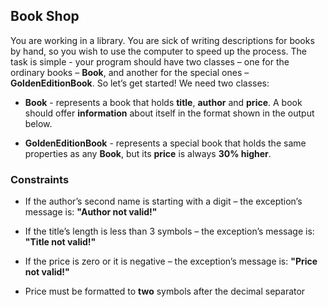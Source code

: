 ﻿Book Shop
---------

You are working in a library. You are sick of writing descriptions for books by
hand, so you wish to use the computer to speed up the process. The task is
simple - your program should have two classes – one for the ordinary books –
**Book**, and another for the special ones – **GoldenEditionBook**. So let’s get
started! We need two classes:

-   **Book** - represents a book that holds **title**, **author** and **price**.
    A book should offer **information** about itself in the format shown in the
    output below.

-   **GoldenEditionBook** - represents a special book that holds the same
    properties as any **Book**, but its **price** is always **30% higher**.

### Constraints

-   If the author’s second name is starting with a digit – the exception’s
    message is: **"Author not valid!"**

-   If the title’s length is less than 3 symbols – the exception’s message is:
    **"Title not valid!"**

-   If the price is zero or it is negative – the exception’s message is:
    **"Price not valid!"**

-   Price must be formatted to **two** symbols after the decimal separator